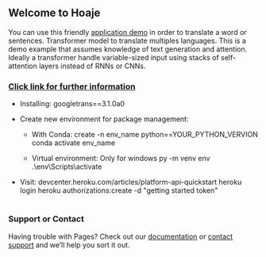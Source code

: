 ## Welcome to Hoaje

You can use this friendly [application demo](https://github.com/Jopapy19/hoaje-translator/edit/gh-pages/index.md) in order to translate a word or sentences.
Transformer model to translate multiples languages. This is a demo example that assumes knowledge of text generation and attention. Ideally a transformer handle variable-sized input using stacks of self-attention layers instead of RNNs or CNNs.


###  [Click link for further information](https://py-googletrans.readthedocs.io/en/latest/)

- Installing: googletrans==3.1.0a0

- Create new environment for package management:

    - With Conda: 
	         create -n env_name python==YOUR_PYTHON_VERVION
	         conda activate env_name
				
    - Virtual environment: Only for windows
	         py -m venv env
		 .\env\Scripts\activate
	

- Visit: devcenter.heroku.com/articles/platform-api-quickstart
        heroku login
        heroku authorizations:create -d "getting started token"



#
### Support or Contact

Having trouble with Pages? Check out our [documentation](https://docs.github.com/categories/github-pages-basics/)
or [contact support](https://github.com/contact) and we’ll help you sort it out.
